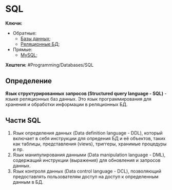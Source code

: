 
# SQL

**Ключи:**
- Обратные:
	- [Базы данных](databases);
	- [Реляционные БД](relative);
- Прямые:
	- [MySQL](MySQL);

**Хештеги:** #Programming/Databases/SQL

## Определение

**Язык структурированных запросов (Structured query language - SQL)** -  языке реляционных баз данных. Это язык программирования для хранения и обработки информации в реляционных БД.

## Части SQL

1) Язык определения данных (Data definition language - DDL), который включает в себя инструкции для опредения БД и её объектов, таких как таблицы, представления (views), триггеры, хранимые процедуры и пр.
2) Язык манипулирования данными (Data manipulation language - DML), содержащий инструкции (выражения) для обновления и запросов данных.
3) Язык контроля данных (Data control language - DCL), позволяющий предоставлять пользователям доступ на доступ к определенным данным в БД.